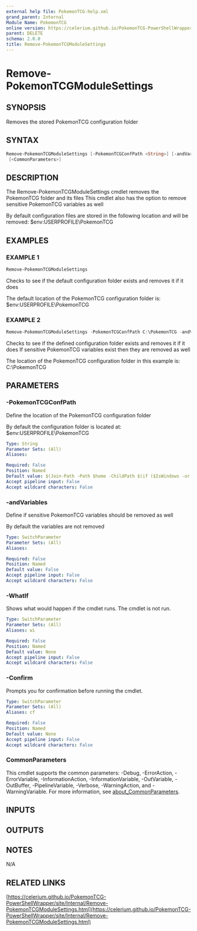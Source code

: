 ```yaml
---
external help file: PokemonTCG-help.xml
grand_parent: Internal
Module Name: PokemonTCG
online version: https://celerium.github.io/PokemonTCG-PowerShellWrapper/site/Internal/Remove-PokemonTCGModuleSettings.html
parent: DELETE
schema: 2.0.0
title: Remove-PokemonTCGModuleSettings
---
```


# Remove-PokemonTCGModuleSettings

## SYNOPSIS
Removes the stored PokemonTCG configuration folder

## SYNTAX

```powershell
Remove-PokemonTCGModuleSettings [-PokemonTCGConfPath <String>] [-andVariables] [-WhatIf] [-Confirm]
 [<CommonParameters>]
```

## DESCRIPTION
The Remove-PokemonTCGModuleSettings cmdlet removes the PokemonTCG folder and its files
This cmdlet also has the option to remove sensitive PokemonTCG variables as well

By default configuration files are stored in the following location and will be removed:
    $env:USERPROFILE\PokemonTCG

## EXAMPLES

### EXAMPLE 1
```powershell
Remove-PokemonTCGModuleSettings
```

Checks to see if the default configuration folder exists and removes it if it does

The default location of the PokemonTCG configuration folder is:
    $env:USERPROFILE\PokemonTCG

### EXAMPLE 2
```powershell
Remove-PokemonTCGModuleSettings -PokemonTCGConfPath C:\PokemonTCG -andVariables
```

Checks to see if the defined configuration folder exists and removes it if it does
If sensitive PokemonTCG variables exist then they are removed as well

The location of the PokemonTCG configuration folder in this example is:
    C:\PokemonTCG

## PARAMETERS

### -PokemonTCGConfPath
Define the location of the PokemonTCG configuration folder

By default the configuration folder is located at:
    $env:USERPROFILE\PokemonTCG

```yaml
Type: String
Parameter Sets: (All)
Aliases:

Required: False
Position: Named
Default value: $(Join-Path -Path $home -ChildPath $(if ($IsWindows -or $PSEdition -eq 'Desktop') {"PokemonTCG"}else{".PokemonTCG"}) )
Accept pipeline input: False
Accept wildcard characters: False
```

### -andVariables
Define if sensitive PokemonTCG variables should be removed as well

By default the variables are not removed

```yaml
Type: SwitchParameter
Parameter Sets: (All)
Aliases:

Required: False
Position: Named
Default value: False
Accept pipeline input: False
Accept wildcard characters: False
```

### -WhatIf
Shows what would happen if the cmdlet runs.
The cmdlet is not run.

```yaml
Type: SwitchParameter
Parameter Sets: (All)
Aliases: wi

Required: False
Position: Named
Default value: None
Accept pipeline input: False
Accept wildcard characters: False
```

### -Confirm
Prompts you for confirmation before running the cmdlet.

```yaml
Type: SwitchParameter
Parameter Sets: (All)
Aliases: cf

Required: False
Position: Named
Default value: None
Accept pipeline input: False
Accept wildcard characters: False
```

### CommonParameters
This cmdlet supports the common parameters: -Debug, -ErrorAction, -ErrorVariable, -InformationAction, -InformationVariable, -OutVariable, -OutBuffer, -PipelineVariable, -Verbose, -WarningAction, and -WarningVariable. For more information, see [about_CommonParameters](http://go.microsoft.com/fwlink/?LinkID=113216).

## INPUTS

## OUTPUTS

## NOTES
N/A

## RELATED LINKS

[https://celerium.github.io/PokemonTCG-PowerShellWrapper/site/Internal/Remove-PokemonTCGModuleSettings.html](https://celerium.github.io/PokemonTCG-PowerShellWrapper/site/Internal/Remove-PokemonTCGModuleSettings.html)

